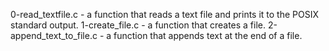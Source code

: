 0-read_textfile.c -  a function that reads a text file and prints it to the POSIX standard output.
1-create_file.c - a function that creates a file.
2-append_text_to_file.c -  a function that appends text at the end of a file.

